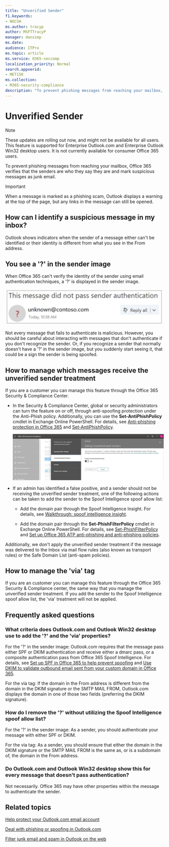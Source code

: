 ```yaml
---
title: "Unverified Sender"
f1.keywords:
- NOCSH
ms.author: tracyp
author: MSFTTracyP
manager: dansimp
ms.date:
audience: ITPro
ms.topic: article
ms.service: O365-seccomp
localization_priority: Normal
search.appverid:
- MET150
ms.collection:
- M365-security-compliance
description: "To prevent phishing messages from reaching your mailbox, Outlook.com and Outlook on the web verify that the sender is who they say they are and mark suspicious messages as junk email."
---
```


# Unverified Sender

> [!NOTE]
> These updates are rolling out now, and might not be available for all users. This feature is supported for Enterprise Outlook.com and Enterprise Outlook Win32 desktop users. It is not currently available for consumer Office 365 users.

To prevent phishing messages from reaching your mailbox, Office 365 verifies that the senders are who they say they are and mark suspicious messages as junk email.

> [!IMPORTANT]
> When a message is marked as a phishing scam, Outlook displays a warning at the top of the page, but any links in the message can still be opened.

## How can I identify a suspicious message in my inbox?

Outlook shows indicators when the sender of a message either can't be identified or their identity is different from what you see in the From address.

## You see a '?' in the sender image

When Office 365 can't verify the identity of the sender using email authentication techniques, a '?' is displayed in the sender image.

![Message did not pass verification](../../media/message-did-not-pass-verification.jpg)

Not every message that fails to authenticate is malicious. However, you should be careful about interacting with messages that don't authenticate if you don't recognize the sender. Or, if you recognize a sender that normally doesn't have a '?' in the sender image, but you suddenly start seeing it, that could be a sign the sender is being spoofed.

## How to manage which messages receive the unverified sender treatment 

If you are a customer you can manage this feature through the Office 365 Security & Compliance Center.

- In the Security & Compliance Center, global or security administrators can turn the feature on or off, through anti-spoofing protection under the Anti-Phish policy. Additionally, you can use the **Set-AntiPhishPolicy** cmdlet in Exchange Online PowerShell. For details, see [Anti-phishing protection in Office 365](anti-phishing-protection.md) and [Set-AntiPhishPolicy](https://docs.microsoft.com/powershell/module/exchange/advanced-threat-protection/set-antiphishpolicy).

    ![Editing unauthenticated senders in the graphic interface.](../../media/unverified-sender-article-editing-unauthenticated-senders.jpg)

- If an admin has identified a false positive, and a sender should not be receiving the unverified sender treatment, one of the following actions can be taken to add the sender to the Spoof Intelligence spoof allow list:

  - Add the domain pair through the Spoof Intelligence Insight. For details, see [Walkthrough: spoof intelligence insight](walkthrough-spoof-intelligence-insight.md).

  - Add the domain pair through the **Set-PhishFilterPolicy** cmdlet in Exchange Online PowerShell. For details, see [Set-PhishFilterPolicy](https://docs.microsoft.com/powershell/module/exchange/advanced-threat-protection/set-phishfilterpolicy) and [Set up Office 365 ATP anti-phishing and anti-phishing policies](set-up-anti-phishing-policies.md).

Additionally, we don't apply the unverified sender treatment if the message was delivered to the Inbox via mail flow rules (also known as transport rules) or the Safe Domain List (anti-spam policies).

## How to manage the 'via' tag 

If you are an customer you can manage this feature through the Office 365 Security & Compliance center, the same way that you manage the unverified sender treatment. If you add the sender to the Spoof Intelligence spoof allow list, the 'via' treatment will not be applied.

## Frequently asked questions

### What criteria does Outlook.com and Outlook Win32 desktop use to add the '?' and the 'via' properties?

For the '?' in the sender image:  Outlook.com requires that the message pass either SPF or DKIM authentication and receive either a dmarc pass, or a composite authentication pass from Office 365 Spoof Intelligence. For details, see [Set up SPF in Office 365 to help prevent spoofing](set-up-spf-in-office-365-to-help-prevent-spoofing.md) and [Use DKIM to validate outbound email sent from your custom domain in Office 365](use-dkim-to-validate-outbound-email.md).

For the via tag: If the domain in the From address is different from the domain in the DKIM signature or the SMTP MAIL FROM, Outlook.com displays the domain in one of those two fields (preferring the DKIM signature).

### How do I remove the '?' without utilizing the Spoof Intelligence spoof allow list?

For the '?' in the sender image: As a sender, you should authenticate your message with either SPF or DKIM.

For the via tag: As a sender, you should ensure that either the domain in the DKIM signature or the SMTP MAIL FROM is the same as, or is a subdomain of, the domain in the From address.

### Do Outlook.com and Outlook Win32 desktop show this for every message that doesn't pass authentication?

Not necessarily. Office 365 may have other properties within the message to authenticate the sender.

## Related topics

[Help protect your Outlook.com email account](https://support.office.com/article/a4f20fc5-4307-4ece-8231-6d4d4bd8a9ba)

[Deal with phishing or spoofing in Outlook.com](https://support.office.com/article/0d882ea5-eedc-4bed-aebc-079ffa1105a3)

[Filter junk email and spam in Outlook on the web](https://support.office.com/article/db786e79-54e2-40cc-904f-d89d57b7f41d)
